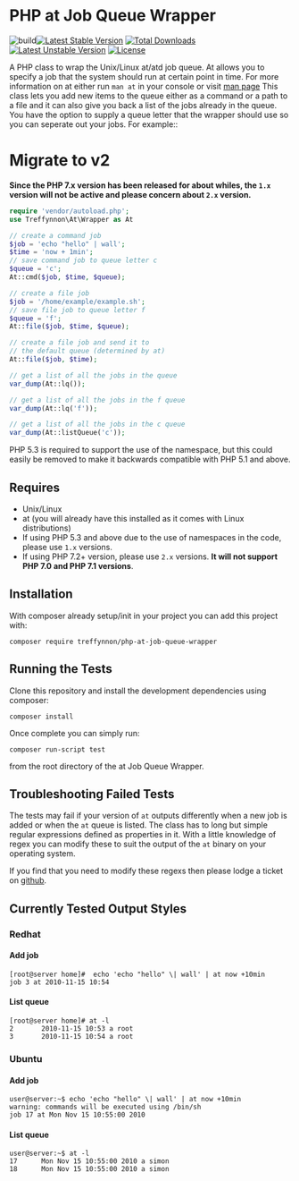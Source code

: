 # PHP at Job Queue Wrapper

![build](https://github.com/treffynnon/PHP-at-Job-Queue-Wrapper/workflows/build/badge.svg)[![Latest Stable Version](https://poser.pugx.org/treffynnon/php-at-job-queue-wrapper/v)](//packagist.org/packages/treffynnon/php-at-job-queue-wrapper) [![Total Downloads](https://poser.pugx.org/treffynnon/php-at-job-queue-wrapper/downloads)](//packagist.org/packages/treffynnon/php-at-job-queue-wrapper) [![Latest Unstable Version](https://poser.pugx.org/treffynnon/php-at-job-queue-wrapper/v/unstable)](//packagist.org/packages/treffynnon/php-at-job-queue-wrapper) [![License](https://poser.pugx.org/treffynnon/php-at-job-queue-wrapper/license)](//packagist.org/packages/treffynnon/php-at-job-queue-wrapper)

A PHP class to wrap the Unix/Linux at/atd job queue. At allows you to specify a job that the system should run at certain point in time. For more information on at either run `man at` in your console or visit [man page][man-page] This class lets you add new items to the queue either as a command or a path to a file and it can also give you back a list of the jobs already in the queue. You have the option to supply a queue letter that the wrapper should use so you can seperate out your jobs. For example::

# Migrate to v2

**Since the PHP 7.x version has been released for about whiles, the `1.x` version will not be active and please concern about `2.x` version.**

```php
require 'vendor/autoload.php';
use Treffynnon\At\Wrapper as At

// create a command job
$job = 'echo "hello" | wall';
$time = 'now + 1min';
// save command job to queue letter c
$queue = 'c';
At::cmd($job, $time, $queue);

// create a file job
$job = '/home/example/example.sh';
// save file job to queue letter f
$queue = 'f';
At::file($job, $time, $queue);

// create a file job and send it to
// the default queue (determined by at)
At::file($job, $time);

// get a list of all the jobs in the queue
var_dump(At::lq());

// get a list of all the jobs in the f queue
var_dump(At::lq('f'));

// get a list of all the jobs in the c queue
var_dump(At::listQueue('c'));
```

PHP 5.3 is required to support the use of the namespace, but this could easily be removed to make it backwards compatible with PHP 5.1 and above.


## Requires

* Unix/Linux
* at (you will already have this installed as it comes with Linux distributions)
* If using PHP 5.3 and above due to the use of namespaces in the code, please use `1.x` versions.
* If using PHP 7.2+ version, please use `2.x` versions. **It will not support PHP 7.0 and PHP 7.1 versions**.

## Installation

With composer already setup/init in your project you can add this project with:

    composer require treffynnon/php-at-job-queue-wrapper

## Running the Tests

Clone this repository and install the development dependencies using composer:

    composer install

Once complete you can simply run:

    composer run-script test

from the root directory of the at Job Queue Wrapper.


## Troubleshooting Failed Tests

The tests may fail if your version of `at` outputs differently when a new job is added or when the `at` queue is listed. The class has to long but simple regular expressions defined as properties in it. With a little knowledge of regex you can modify these to suit the output of the `at` binary on your operating system.

If you find that you need to modify these regexs then please lodge a ticket on [github][github].


## Currently Tested Output Styles

### Redhat

#### Add job

    [root@server home]#  echo 'echo "hello" \| wall' | at now +10min
    job 3 at 2010-11-15 10:54


#### List queue

    [root@server home]# at -l
    2       2010-11-15 10:53 a root
    3       2010-11-15 10:54 a root


### Ubuntu

#### Add job

    user@server:~$ echo 'echo "hello" \| wall' | at now +10min
    warning: commands will be executed using /bin/sh
    job 17 at Mon Nov 15 10:55:00 2010


#### List queue

    user@server:~$ at -l
    17      Mon Nov 15 10:55:00 2010 a simon
    18      Mon Nov 15 10:55:00 2010 a simon


[github]: https://github.com/treffynnon/PHP-at-Job-Queue-Wrapper/issues
[man-page]: http://unixhelp.ed.ac.uk/CGI/man-cgi?at

